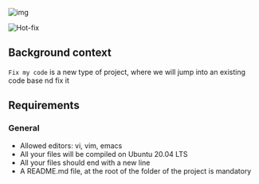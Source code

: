 ![img](https://assets.imaginablefutures.com/media/images/ALX_Logo.max-200x150.png)

![Hot-fix](./code.jpeg)

## Background context
```Fix my code``` is a new type of project, where we will jump into an existing code base nd fix it

## Requirements
### General 

- Allowed editors: vi, vim, emacs
- All your files will be compiled on Ubuntu 20.04 LTS
- All your files should end with a new line
- A README.md file, at the root of the folder of the project is mandatory
